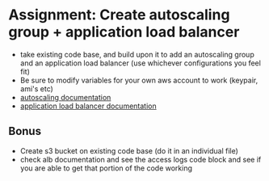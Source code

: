 # Assignment: Create autoscaling group + application load balancer
- take existing code base, and build upon it to add an autoscaling group and an application load balancer (use whichever configurations you feel fit)
- Be sure to modify variables for your own aws account to work (keypair, ami's etc)
- [autoscaling documentation](https://registry.terraform.io/providers/hashicorp/aws/latest/docs/resources/autoscaling_group)
- [application load balancer documentation](https://registry.terraform.io/providers/hashicorp/aws/latest/docs/resources/lb)

## Bonus 
- Create s3 bucket on existing code base (do it in an individual file)
- check alb documentation and see the access logs code block and see if you are able to get that portion of the code working